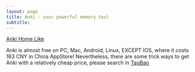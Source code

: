 ```yaml
---
layout: page
title: Anki - your powerful memory tool
subtitle: 
---
```


[Anki Home Like](https://apps.ankiweb.net/)

Anki is almost free on PC, Mac, Android, Linux, EXCEPT IOS, where it costs 163 CNY in China AppStore! Nevertheless, there are some trick ways to get Anki with a relatively cheap price, please search in [TaoBao](https://world.taobao.com/)